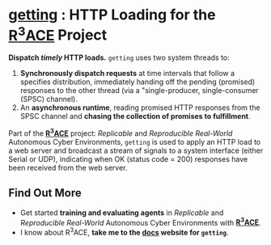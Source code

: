 # [getting](https://alan-turing-institute.github.io/getting/) : HTTP Loading for the [R<sup>3</sup>ACE](https://github.com/alan-turing-institute/r3ace) Project
**Dispatch _timely_ HTTP loads.** `getting` uses two system threads to:
1. **Synchronously dispatch requests** at time intervals that follow a specifies distribution, immediately handing off the pending (promised) responses to the other thread (via a "single-producer, single-consumer (SPSC) channel).
2. An **asynchronous runtime**, reading promised HTTP responses from the SPSC channel and **chasing the collection of promises to fulfillment**.

Part of the [**R<sup>3</sup>ACE**](https://github.com/alan-turing-institute/r3ace) project: _Replicable_ and _Reproducible_ _Real-World_ Autonomous Cyber Environments, `getting` is used to apply an HTTP load to a web server and broadcast a stream of signals to a system interface (either Serial or UDP), indicating when OK (status code = 200) responses have been received from the web server.

## Find Out More
- Get started **training and evaluating agents** in _Replicable_ and _Reproducible Real-World_ Autonomous Cyber Environments with [**R<sup>3</sup>ACE**](https://github.com/alan-turing-institute/r3ace).
- I know about R<sup>3</sup>ACE, **take me to the [docs](https://alan-turing-institute.github.io/getting/) website for `getting`**.
